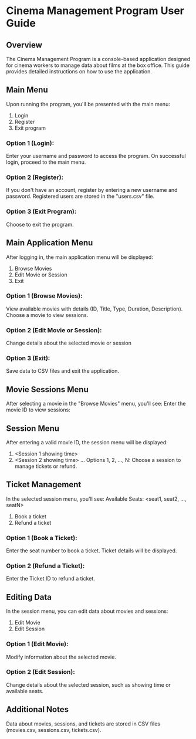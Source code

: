 
# Cinema Management Program User Guide

## Overview
The Cinema Management Program is a console-based application designed for cinema workers to manage data about films at the box office. This guide provides detailed instructions on how to use the application.

## Main Menu
Upon running the program, you'll be presented with the main menu:
1. Login
2. Register
3. Exit program
### Option 1 (Login):
Enter your username and password to access the program.
On successful login, proceed to the main menu.
### Option 2 (Register):
If you don't have an account, register by entering a new username and password.
Registered users are stored in the "users.csv" file.
### Option 3 (Exit Program):
Choose to exit the program.

## Main Application Menu
After logging in, the main application menu will be displayed:
1. Browse Movies
2. Edit Movie or Session
3. Exit
### Option 1 (Browse Movies):
View available movies with details (ID, Title, Type, Duration, Description).
Choose a movie to view sessions.
### Option 2 (Edit Movie or Session):
Change details about the selected movie or session
### Option 3 (Exit):
Save data to CSV files and exit the application.

## Movie Sessions Menu
After selecting a movie in the "Browse Movies" menu, you'll see:
Enter the movie ID to view sessions:

## Session Menu
After entering a valid movie ID, the session menu will be displayed:
1. <Session 1 showing time>
2. <Session 2 showing time>
...
Options 1, 2, ..., N:
Choose a session to manage tickets or refund.

## Ticket Management
In the selected session menu, you'll see:
Available Seats: <seat1, seat2, ..., seatN>
1. Book a ticket
2. Refund a ticket

### Option 1 (Book a Ticket):
Enter the seat number to book a ticket.
Ticket details will be displayed.

### Option 2 (Refund a Ticket):
Enter the Ticket ID to refund a ticket.

## Editing Data
In the session menu, you can edit data about movies and sessions:
1. Edit Movie
2. Edit Session
### Option 1 (Edit Movie):
Modify information about the selected movie.
### Option 2 (Edit Session):
Change details about the selected session, such as showing time or available seats.

## Additional Notes
Data about movies, sessions, and tickets are stored in CSV files (movies.csv, sessions.csv, tickets.csv).
